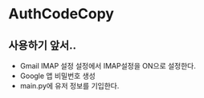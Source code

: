 # AuthCodeCopy
## 사용하기 앞서..
- Gmail IMAP 설정
 설정에서 IMAP설정을 ON으로 설정한다.
- Google 앱 비밀번호 생성
- main.py에 유저 정보를 기입한다.
